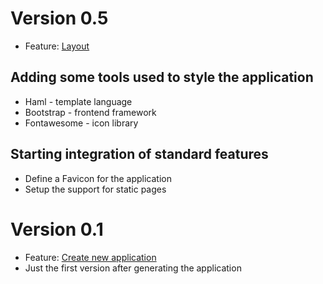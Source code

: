 # Version 0.5
* Feature: [Layout](https://docs.hvboom.org/HVWorkout/features/layout.html)

## Adding some tools used to style the application
* Haml - template language
* Bootstrap - frontend framework
* Fontawesome - icon library

## Starting integration of standard features
* Define a Favicon for the application
* Setup the support for static pages

# Version 0.1
* Feature: [Create new application](https://docs.hvboom.org/HVWorkout/features/create-rails-app.html)
* Just the first version after generating the application

